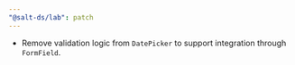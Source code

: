 ```yaml
---
"@salt-ds/lab": patch
---
```


- Remove validation logic from `DatePicker` to support integration through `FormField`.
